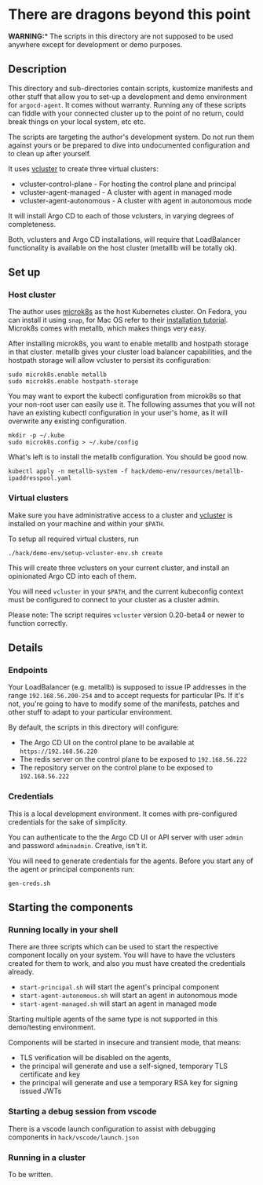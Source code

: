 # There are dragons beyond this point

**WARNING:*** The scripts in this directory are not supposed to be used anywhere except for development or demo purposes. 

## Description

This directory and sub-directories contain scripts, kustomize manifests and other stuff that allow you to set-up a development and demo environment for `argocd-agent`. It comes without warranty. Running any of these scripts can fiddle with your connected cluster up to the point of no return, could break things on your local system, etc etc.

The scripts are targeting the author's development system. Do not run them against yours or be prepared to dive into undocumented configuration and to clean up after yourself.

It uses [vcluster](https://github.com/loft-sh/vcluster) to create three virtual clusters:

* vcluster-control-plane - For hosting the control plane and principal
* vcluster-agent-managed - A cluster with agent in managed mode
* vcluster-agent-autonomous - A cluster with agent in autonomous mode

It will install Argo CD to each of those vclusters, in varying degrees of completeness.

Both, vclusters and Argo CD installations, will require that LoadBalancer functionality is available on the host cluster (metalllb will be totally ok).

## Set up

### Host cluster

The author uses [microk8s](https://microk8s.io/) as the host Kubernetes cluster. On Fedora, you can install it using `snap`, for Mac OS refer to their [installation tutorial](https://ubuntu.com/tutorials/install-microk8s-on-mac-os#1-overview). Microk8s comes with metallb, which makes things very easy.

After installing microk8s, you want to enable metallb and hostpath storage in that cluster. metallb gives your cluster load balancer capabilities, and the hostpath storage will allow vcluster to persist its configuration:  

```shell
sudo microk8s.enable metallb
sudo microk8s.enable hostpath-storage
```

You may want to export the kubectl configuration from microk8s so that your non-root user can easily use it. The following assumes that you will not have an existing kubectl configuration in your user's home, as it will overwrite any existing configuration.

```shell
mkdir -p ~/.kube
sudo microk8s.config > ~/.kube/config
```

What's left is to install the metallb configuration. You should be good now.

```shell
kubectl apply -n metallb-system -f hack/demo-env/resources/metallb-ipaddresspool.yaml
```

### Virtual clusters

Make sure you have administrative access to a cluster and [vcluster](https://github.com/loft-sh/vcluster) is installed on your machine and within your `$PATH`. 

To setup all required virtual clusters, run

```shell
./hack/demo-env/setup-vcluster-env.sh create
```

This will create three vclusters on your current cluster, and install an opinionated Argo CD into each of them.

You will need `vcluster` in your `$PATH`, and the current kubeconfig context must be configured to connect to your cluster as a cluster admin.

Please note: The script requires `vcluster` version 0.20-beta4 or newer to function correctly.

## Details

### Endpoints

Your LoadBalancer (e.g. metallb) is supposed to issue IP addresses in the range `192.168.56.200-254` and to accept requests for particular IPs. If it's not, you're going to have to modify some of the manifests, patches and other stuff to adapt to your particular environment.

By default, the scripts in this directory will configure:

* The Argo CD UI on the control plane to be available at `https://192.168.56.220`
* The redis server on the control plane to be exposed to `192.168.56.222`
* The repository server on the control plane to be exposed to `192.168.56.222`

### Credentials

This is a local development environment. It comes with pre-configured credentials for the sake of simplicity.

You can authenticate to the the Argo CD UI or API server with user `admin` and password `adminadmin`. Creative, isn't it.

You will need to generate credentials for the agents. Before you start any of the agent or principal components run:

```shell
gen-creds.sh
```

## Starting the components

### Running locally in your shell

There are three scripts which can be used to start the respective component locally on your system. You will have to have the vclusters created for them to work, and also you must have created the credentials already.

* `start-principal.sh` will start the agent's principal component
* `start-agent-autonomous.sh` will start an agent in autonomous mode
* `start-agent-managed.sh` will start an agent in managed mode

Starting multiple agents of the same type is not supported in this demo/testing environment.

Components will be started in insecure and transient mode, that means:

* TLS verification will be disabled on the agents,
* the principal will generate and use a self-signed, temporary TLS certificate and key
* the principal will generate and use a temporary RSA key for signing issued JWTs

### Starting a debug session from vscode

There is a vscode launch configuration to assist with debugging components in `hack/vscode/launch.json`

### Running in a cluster

To be written.
